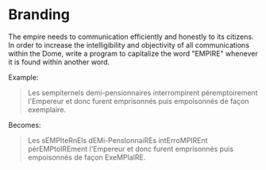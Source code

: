 # Branding

The empire needs to communication efficiently and honestly to its citizens.
In order to increase the intelligibility and objectivity of all communications within the Dome,
write a program to capitalize the word "EMPIRE" whenever it is found within another word.

Example:

> Les sempiternels demi-pensionnaires interrompirent péremptoirement l'Empereur et donc furent emprisonnés puis empoisonnés de façon exemplaire.

Becomes:

> Les sEMPIteRnEls dEMi-PensIonnaiREs intErroMPIREnt pérEMPtoIREment l'Empereur et donc furent emprisonnés puis empoisonnés de façon ExeMPlaIRE.
